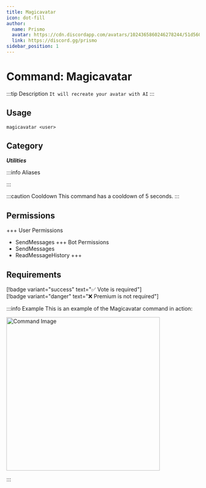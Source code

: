 ```yaml
---
title: Magicavatar
icon: dot-fill
author:
  name: Prismo
  avatar: https://cdn.discordapp.com/avatars/1024365860246278244/51d5603eff69376da9a21e86b07a75bd.png?size=2048
  link: https://discord.gg/prismo
sidebar_position: 1
---
```



# Command: Magicavatar

:::tip Description
`It will recreate your avatar with AI`
:::

## Usage

```
magicavatar <user>
```

## Category

_**Utilities**_

:::info Aliases

:::

:::caution Cooldown
This command has a cooldown of 5 seconds.
:::

## Permissions

+++ User Permissions
- SendMessages
+++ Bot Permissions
- SendMessages
- ReadMessageHistory
+++

## Requirements

[!badge variant="success" text="✅ Vote is required"]  
[!badge variant="danger" text="❌ Premium is not required"]

:::info Example
This is an example of the Magicavatar command in action:

<img src="https://i.imgur.com/L0aWJpj.png" alt="Command Image" width="400"/>

:::


